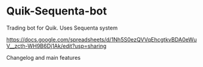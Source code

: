 Quik-Sequenta-bot
=================

Trading bot for Quik. Uses Sequenta system


https://docs.google.com/spreadsheets/d/1Nh5S0ezQVVqEhcgtkvBDA0eWuV__zcth-WH9B6Dj1Ak/edit?usp=sharing


Changelog and main features
